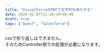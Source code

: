```yaml
---
title: "VisualForceのPDFで文字列を改行する"
date: 2020-02-07T21:28:19+09:00
draft: true
tags: ["Apexf", "Salesforce"]
---
```


cssで折り返しはできません。  
そのためController側での処理が必要になります。